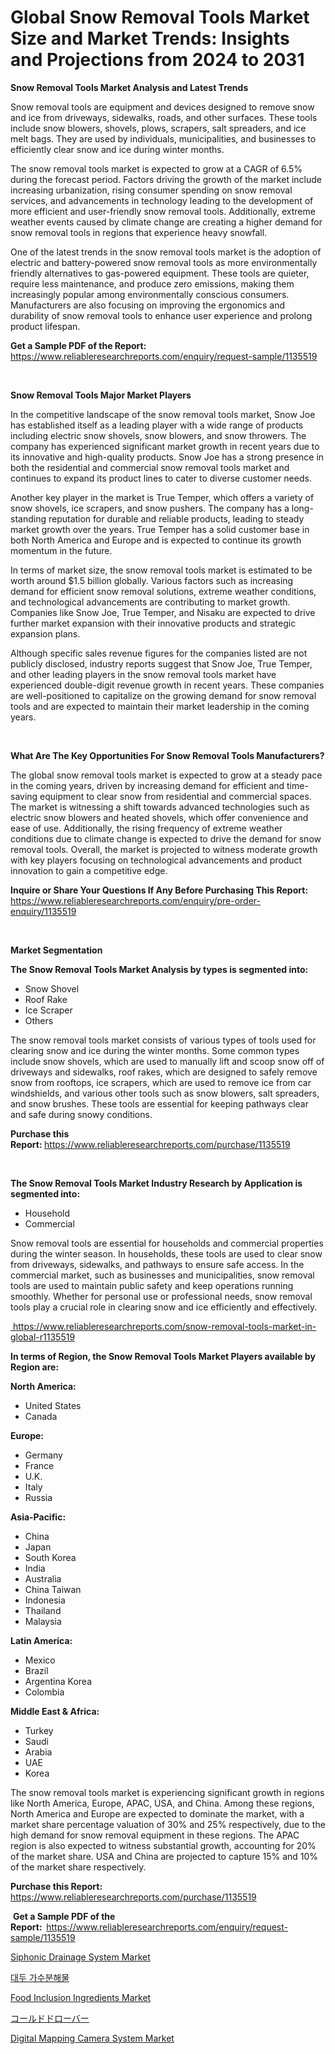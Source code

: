 <p><h1>Global Snow Removal Tools Market Size and Market Trends: Insights and Projections from 2024 to 2031</h1></p><p><strong>Snow Removal Tools Market Analysis and Latest Trends</strong></p>
<p><p>Snow removal tools are equipment and devices designed to remove snow and ice from driveways, sidewalks, roads, and other surfaces. These tools include snow blowers, shovels, plows, scrapers, salt spreaders, and ice melt bags. They are used by individuals, municipalities, and businesses to efficiently clear snow and ice during winter months.</p><p>The snow removal tools market is expected to grow at a CAGR of 6.5% during the forecast period. Factors driving the growth of the market include increasing urbanization, rising consumer spending on snow removal services, and advancements in technology leading to the development of more efficient and user-friendly snow removal tools. Additionally, extreme weather events caused by climate change are creating a higher demand for snow removal tools in regions that experience heavy snowfall.</p><p>One of the latest trends in the snow removal tools market is the adoption of electric and battery-powered snow removal tools as more environmentally friendly alternatives to gas-powered equipment. These tools are quieter, require less maintenance, and produce zero emissions, making them increasingly popular among environmentally conscious consumers. Manufacturers are also focusing on improving the ergonomics and durability of snow removal tools to enhance user experience and prolong product lifespan.</p></p>
<p><strong>Get a Sample PDF of the Report:&nbsp;</strong> <a href="https://www.reliableresearchreports.com/enquiry/request-sample/1135519">https://www.reliableresearchreports.com/enquiry/request-sample/1135519</a></p>
<p>&nbsp;</p>
<p><strong>Snow Removal Tools Major Market Players</strong></p>
<p><p>In the competitive landscape of the snow removal tools market, Snow Joe has established itself as a leading player with a wide range of products including electric snow shovels, snow blowers, and snow throwers. The company has experienced significant market growth in recent years due to its innovative and high-quality products. Snow Joe has a strong presence in both the residential and commercial snow removal tools market and continues to expand its product lines to cater to diverse customer needs.</p><p>Another key player in the market is True Temper, which offers a variety of snow shovels, ice scrapers, and snow pushers. The company has a long-standing reputation for durable and reliable products, leading to steady market growth over the years. True Temper has a solid customer base in both North America and Europe and is expected to continue its growth momentum in the future.</p><p>In terms of market size, the snow removal tools market is estimated to be worth around $1.5 billion globally. Various factors such as increasing demand for efficient snow removal solutions, extreme weather conditions, and technological advancements are contributing to market growth. Companies like Snow Joe, True Temper, and Nisaku are expected to drive further market expansion with their innovative products and strategic expansion plans.</p><p>Although specific sales revenue figures for the companies listed are not publicly disclosed, industry reports suggest that Snow Joe, True Temper, and other leading players in the snow removal tools market have experienced double-digit revenue growth in recent years. These companies are well-positioned to capitalize on the growing demand for snow removal tools and are expected to maintain their market leadership in the coming years.</p></p>
<p>&nbsp;</p>
<p><strong>What Are The Key Opportunities For Snow Removal Tools Manufacturers?</strong></p>
<p><p>The global snow removal tools market is expected to grow at a steady pace in the coming years, driven by increasing demand for efficient and time-saving equipment to clear snow from residential and commercial spaces. The market is witnessing a shift towards advanced technologies such as electric snow blowers and heated shovels, which offer convenience and ease of use. Additionally, the rising frequency of extreme weather conditions due to climate change is expected to drive the demand for snow removal tools. Overall, the market is projected to witness moderate growth with key players focusing on technological advancements and product innovation to gain a competitive edge.</p></p>
<p><strong>Inquire or Share Your Questions If Any Before Purchasing This Report:</strong> <a href="https://www.reliableresearchreports.com/enquiry/pre-order-enquiry/1135519">https://www.reliableresearchreports.com/enquiry/pre-order-enquiry/1135519</a></p>
<p>&nbsp;</p>
<p><strong>Market Segmentation</strong></p>
<p><strong>The Snow Removal Tools Market Analysis by types is segmented into:</strong></p>
<p><ul><li>Snow Shovel</li><li>Roof Rake</li><li>Ice Scraper</li><li>Others</li></ul></p>
<p><p>The snow removal tools market consists of various types of tools used for clearing snow and ice during the winter months. Some common types include snow shovels, which are used to manually lift and scoop snow off of driveways and sidewalks, roof rakes, which are designed to safely remove snow from rooftops, ice scrapers, which are used to remove ice from car windshields, and various other tools such as snow blowers, salt spreaders, and snow brushes. These tools are essential for keeping pathways clear and safe during snowy conditions.</p></p>
<p><strong>Purchase this Report:&nbsp;</strong><a href="https://www.reliableresearchreports.com/purchase/1135519">https://www.reliableresearchreports.com/purchase/1135519</a></p>
<p>&nbsp;</p>
<p><strong>The Snow Removal Tools Market Industry Research by Application is segmented into:</strong></p>
<p><ul><li>Household</li><li>Commercial</li></ul></p>
<p><p>Snow removal tools are essential for households and commercial properties during the winter season. In households, these tools are used to clear snow from driveways, sidewalks, and pathways to ensure safe access. In the commercial market, such as businesses and municipalities, snow removal tools are used to maintain public safety and keep operations running smoothly. Whether for personal use or professional needs, snow removal tools play a crucial role in clearing snow and ice efficiently and effectively.</p></p>
<p><a href="https://www.reliableresearchreports.com/snow-removal-tools-market-in-global-r1135519">&nbsp;https://www.reliableresearchreports.com/snow-removal-tools-market-in-global-r1135519</a></p>
<p><strong>In terms of Region, the Snow Removal Tools Market Players available by Region are:</strong></p>
<p>
    <p> <strong> North America: </strong>
        <ul>
            <li>United States</li>
            <li>Canada</li>
        </ul>
        </p> 
    <p> <strong> Europe: </strong>
        <ul>
            <li>Germany</li>
            <li>France</li>
            <li>U.K.</li>
            <li>Italy</li>
            <li>Russia</li>
        </ul>
        </p> 
    <p> <strong> Asia-Pacific: </strong>
        <ul>
            <li>China</li>
            <li>Japan</li>
            <li>South Korea</li>
            <li>India</li>
            <li>Australia</li>
            <li>China Taiwan</li>
            <li>Indonesia</li>
            <li>Thailand</li>
            <li>Malaysia</li>
        </ul>
        </p> 
    <p> <strong> Latin America: </strong>
        <ul>
            <li>Mexico</li>
            <li>Brazil</li>
            <li>Argentina Korea</li>
            <li>Colombia</li>
        </ul>
        </p> 
    <p> <strong> Middle East & Africa: </strong>
        <ul>
            <li>Turkey</li>
            <li>Saudi</li>
            <li>Arabia</li>
            <li>UAE</li>
            <li>Korea</li>
        </ul>
    </p>
    </p>
<p><p>The snow removal tools market is experiencing significant growth in regions like North America, Europe, APAC, USA, and China. Among these regions, North America and Europe are expected to dominate the market, with a market share percentage valuation of 30% and 25% respectively, due to the high demand for snow removal equipment in these regions. The APAC region is also expected to witness substantial growth, accounting for 20% of the market share. USA and China are projected to capture 15% and 10% of the market share respectively.</p></p>
<p><strong>Purchase this Report: </strong><a href="https://www.reliableresearchreports.com/purchase/1135519">https://www.reliableresearchreports.com/purchase/1135519</a></p>
<p>&nbsp;<strong>Get a Sample PDF of the Report:&nbsp;&nbsp;</strong><a href="https://www.reliableresearchreports.com/enquiry/request-sample/1135519">https://www.reliableresearchreports.com/enquiry/request-sample/1135519</a></p>
<p><strong></strong></p>
<p><p><a href="https://github.com/JameTravis/Market-Research-Report-List-4/blob/main/siphonic-drainage-system-market.md">Siphonic Drainage System Market</a></p><p><a href="https://github.com/laholand/Market-Research-Report-List-3/blob/main/413900027678.md">대두 가수분해물</a></p><p><a href="https://www.linkedin.com/pulse/food-inclusion-ingredients-market-key-successful-business-uwxbe?trackingId=hBpthHkl%2FuzR6P80GrldHQ%3D%3D">Food Inclusion Ingredients Market</a></p><p><a href="https://github.com/moulafa/Market-Research-Report-List-1/blob/main/909215129791.md">コールドドローバー</a></p><p><a href="https://www.linkedin.com/pulse/digital-mapping-camera-system-market-size-reveals-best-dcebe?trackingId=bov9iwxeFgZhKrxoMiJeCg%3D%3D">Digital Mapping Camera System Market</a></p></p>